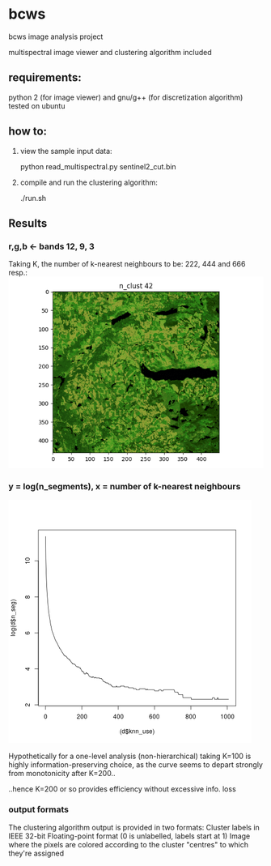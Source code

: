 # bcws
 bcws image analysis project
 
multispectral image viewer and clustering algorithm included

## requirements:
python 2 (for image viewer) and gnu/g++ (for discretization algorithm)
tested on ubuntu

## how to:
1) view the sample input data:

    python read_multispectral.py sentinel2_cut.bin

2) compile and run the clustering algorithm:

    ./run.sh

## Results
### r,g,b <- bands 12, 9, 3
Taking K, the number of k-nearest neighbours to be: 222, 444 and 666 resp.:
![alt text](output/b_12-9-3_k222-444-666.gif)

### y = log(n_segments), x = number of k-nearest neighbours 
![alt text](output/plot.png)

Hypothetically for a one-level analysis (non-hierarchical) taking K=100 is highly information-preserving choice, as the curve seems to depart strongly from monotonicity after K=200..

..hence K=200 or so provides efficiency without excessive info. loss
### output formats
The clustering algorithm output is provided in two formats:
    Cluster labels in IEEE 32-bit Floating-point format (0 is unlabelled, labels start at 1)
    Image where the pixels are colored according to the cluster "centres" to which they're assigned
